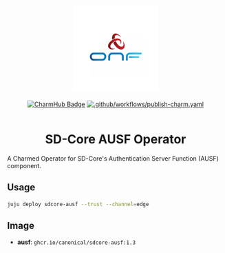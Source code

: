 <div align="center">
  <img src="./icon.svg" alt="ONF Icon" width="200" height="200">
</div>
<br/>
<div align="center">
  <a href="https://charmhub.io/sdcore-ausf"><img src="https://charmhub.io/sdcore-ausf/badge.svg" alt="CharmHub Badge"></a>
  <a href="https://github.com/canonical/sdcore-ausf-operator/actions/workflows/publish-charm.yaml">
    <img src="https://github.com/canonical/sdcore-ausf-operator/actions/workflows/publish-charm.yaml/badge.svg?branch=main" alt=".github/workflows/publish-charm.yaml">
  </a>
  <br/>
  <br/>
  <h1>SD-Core AUSF Operator</h1>
</div>

A Charmed Operator for SD-Core's Authentication Server Function (AUSF) component. 

## Usage

```bash
juju deploy sdcore-ausf --trust --channel=edge
```

## Image

- **ausf**: `ghcr.io/canonical/sdcore-ausf:1.3`
